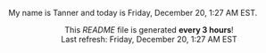 My name is Tanner and today is Friday, December 20, 1:27 AM EST.

<p align="center">This <i>README</i> file is generated <b>every 3 hours</b>!</br>Last refresh: Friday, December 20, 1:27 AM EST<br /></p>
